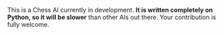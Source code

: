 This is a Chess AI currently in development. **It is written completely on Python, so it will be slower** than other AIs out there. Your contribution is fully welcome.
